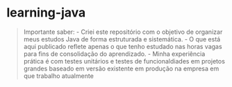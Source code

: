 # learning-java

> Importante saber: 
    - Criei este repositório com o objetivo de organizar meus estudos Java de forma estruturada e sistemática.
    - O que está aqui publicado reflete apenas o que tenho estudado nas horas vagas para fins de consolidação do aprendizado.
    - Minha experiência prática é com testes unitários e testes de funcionaldiades em projetos grandes baseado em versão existente em produção na empresa em que trabalho atualmente

